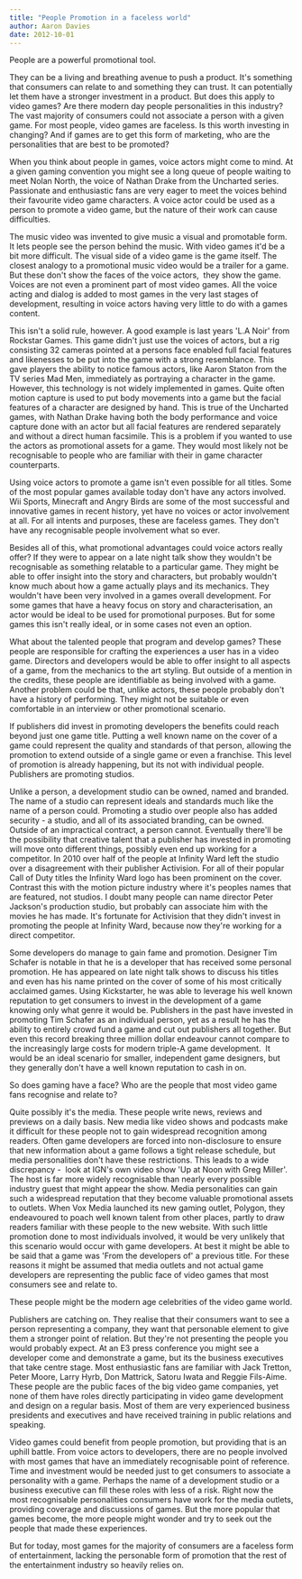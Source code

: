 ```yaml
---
title: "People Promotion in a faceless world"
author: Aaron Davies
date: 2012-10-01
---
```


People are a powerful promotional tool.

They can be a living and breathing avenue to push a product. It's something that consumers can relate to and something they can trust. It can potentially let them have a stronger investment in a product. But does this apply to video games? Are there modern day people personalities in this industry? The vast majority of consumers could not associate a person with a given game. For most people, video games are faceless. Is this worth investing in changing? And if games are to get this form of marketing, who are the personalities that are best to be promoted?

When you think about people in games, voice actors might come to mind. At a given gaming convention you might see a long queue of people waiting to meet Nolan North, the voice of Nathan Drake from the Uncharted series. Passionate and enthusiastic fans are very eager to meet the voices behind their favourite video game characters. A voice actor could be used as a person to promote a video game, but the nature of their work can cause difficulties.

The music video was invented to give music a visual and promotable form. It lets people see the person behind the music. With video games it'd be a bit more difficult. The visual side of a video game is the game itself. The closest analogy to a promotional music video would be a trailer for a game. But these don't show the faces of the voice actors,  they show the game. Voices are not even a prominent part of most video games. All the voice acting and dialog is added to most games in the very last stages of development, resulting in voice actors having very little to do with a games content.

This isn't a solid rule, however. A good example is last years 'L.A Noir' from Rockstar Games. This game didn't just use the voices of actors, but a rig consisting 32 cameras pointed at a persons face enabled full facial features and likenesses to be put into the game with a strong resemblance. This gave players the ability to notice famous actors, like Aaron Staton from the TV series Mad Men, immediately as portraying a character in the game. However, this technology is not widely implemented in games. Quite often motion capture is used to put body movements into a game but the facial features of a character are designed by hand. This is true of the Uncharted games, with Nathan Drake having both the body performance and voice capture done with an actor but all facial features are rendered separately and without a direct human facsimile. This is a problem if you wanted to use the actors as promotional assets for a game. They would most likely not be recognisable to people who are familiar with their in game character counterparts.

Using voice actors to promote a game isn't even possible for all titles. Some of the most popular games available today don't have any actors involved. Wii Sports, Minecraft and Angry Birds are some of the most successful and innovative games in recent history, yet have no voices or actor involvement at all. For all intents and purposes, these are faceless games. They don't have any recognisable people involvement what so ever.

Besides all of this, what promotional advantages could voice actors really offer? If they were to appear on a late night talk show they wouldn't be recognisable as something relatable to a particular game. They might be able to offer insight into the story and characters, but probably wouldn't know much about how a game actually plays and its mechanics. They wouldn't have been very involved in a games overall development. For some games that have a heavy focus on story and characterisation, an actor would be ideal to be used for promotional purposes. But for some games this isn't really ideal, or in some cases not even an option.

What about the talented people that program and develop games? These people are responsible for crafting the experiences a user has in a video game. Directors and developers would be able to offer insight to all aspects of a game, from the mechanics to the art styling. But outside of a mention in the credits, these people are identifiable as being involved with a game. Another problem could be that, unlike actors, these people probably don't have a history of performing. They might not be suitable or even comfortable in an interview or other promotional scenario.

If publishers did invest in promoting developers the benefits could reach beyond just one game title. Putting a well known name on the cover of a game could represent the quality and standards of that person, allowing the promotion to extend outside of a single game or even a franchise. This level of promotion is already happening, but its not with individual people. Publishers are promoting studios.

Unlike a person, a development studio can be owned, named and branded. The name of a studio can represent ideals and standards much like the name of a person could. Promoting a studio over people also has added security - a studio, and all of its associated branding, can be owned. Outside of an impractical contract, a person cannot. Eventually there'll be the possibility that creative talent that a publisher has invested in promoting will move onto different things, possibly even end up working for a competitor. In 2010 over half of the people at Infinity Ward left the studio over a disagreement with their publisher Activision. For all of their popular Call of Duty titles the Infinity Ward logo has been prominent on the cover. Contrast this with the motion picture industry where it's peoples names that are featured, not studios. I doubt many people can name director Peter Jackson's production studio, but probably can associate him with the movies he has made. It's fortunate for Activision that they didn't invest in promoting the people at Infinity Ward, because now they're working for a direct competitor.

Some developers do manage to gain fame and promotion. Designer Tim Schafer is notable in that he is a developer that has received some personal promotion. He has appeared on late night talk shows to discuss his titles and even has his name printed on the cover of some of his most critically acclaimed games. Using Kickstarter, he was able to leverage his well known reputation to get consumers to invest in the development of a game knowing only what genre it would be. Publishers in the past have invested in promoting Tim Schafer as an individual person, yet as a result he has the ability to entirely crowd fund a game and cut out publishers all together. But even this record breaking three million dollar endeavour cannot compare to the increasingly large costs for modern triple-A game development.  It would be an ideal scenario for smaller, independent game designers, but they generally don't have a well known reputation to cash in on.

So does gaming have a face? Who are the people that most video game fans recognise and relate to?

Quite possibly it's the media. These people write news, reviews and previews on a daily basis. New media like video shows and podcasts make it difficult for these people not to gain widespread recognition among readers. Often game developers are forced into non-disclosure to ensure that new information about a game follows a tight release schedule, but media personalities don't have these restrictions. This leads to a wide discrepancy -  look at IGN's own video show 'Up at Noon with Greg Miller'. The host is far more widely recognisable than nearly every possible industry guest that might appear the show. Media personalities can gain such a widespread reputation that they become valuable promotional assets to outlets. When Vox Media launched its new gaming outlet, Polygon, they endeavoured to poach well known talent from other places, partly to draw readers familiar with these people to the new website. With such little promotion done to most individuals involved, it would be very unlikely that this scenario would occur with game developers. At best it might be able to be said that a game was 'From the developers of' a previous title. For these reasons it might be assumed that media outlets and not actual game developers are representing the public face of video games that most consumers see and relate to.

These people might be the modern age celebrities of the video game world.

Publishers are catching on. They realise that their consumers want to see a person representing a company, they want that personable element to give them a stronger point of relation. But they're not presenting the people you would probably expect. At an E3 press conference you might see a developer come and demonstrate a game, but its the business executives that take centre stage. Most enthusiastic fans are familiar with Jack Tretton, Peter Moore, Larry Hyrb, Don Mattrick, Satoru Iwata and Reggie Fils-Aime. These people are the public faces of the big video game companies, yet none of them have roles directly participating in video game development and design on a regular basis. Most of them are very experienced business presidents and executives and have received training in public relations and speaking.

Video games could benefit from people promotion, but providing that is an uphill battle. From voice actors to developers, there are no people involved with most games that have an immediately recognisable point of reference. Time and investment would be needed just to get consumers to associate a personality with a game. Perhaps the name of a development studio or a business executive can fill these roles with less of a risk. Right now the most recognisable personalities consumers have work for the media outlets, providing coverage and discussions of games. But the more popular that games become, the more people might wonder and try to seek out the people that made these experiences.

But for today, most games for the majority of consumers are a faceless form of entertainment, lacking the personable form of promotion that the rest of the entertainment industry so heavily relies on.
